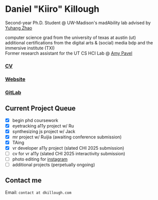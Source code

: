 # Daniel "Kiiro" Killough

Second-year Ph.D. Student @ UW-Madison's madAbility lab advised by [Yuhang Zhao](https://www.yuhangz.com)

<!-- Awarded [2024 Summer Research Assistantship](https://www.cs.wisc.edu/summer-research-assistantship/) -->

computer science grad from the university of texas at austin (ut)
\
additional certifications from the digital arts & (social) media bdp and the immersive institute (TXI)
\
Former research assistant for the UT CS HCI Lab @ [Amy Pavel](https://amypavel.com/)

### [CV](https://dkillough.com/cv)
### [Website](https://dkillough.com/)
### [GitLab](https://gitlab.com/dkillough)

## Current Project Queue
- [x] begin phd coursework
- [x] eyetracking a11y project w/ Ru
- [x] synthesizing js project w/ Jack
- [x] mr project w/ Ruijia (awaiting conference submission)
- [x] TAing
- [x] vr developer a11y project (slated CHI 2025 submission)
- [ ] cv for vr a11y (slated CHI 2025 interactivity submission)
- [ ] photo editing for [instagram](https://www.instagram.com/de.kilo/)
- [ ] additional projects (perpetually ongoing)

## Contact me
Email: `contact at dkillough.com`
